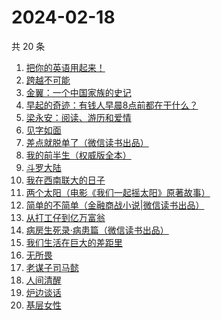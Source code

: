 # 2024-02-18

共 20 条

<!-- BEGIN WEREAD -->
<!-- 最后更新时间 2024-02-18 04:03:44 +0800 -->
1. [把你的英语用起来！](https://weread.qq.com/web/bookDetail/6c632d105533196c66000c4)
1. [跨越不可能](https://weread.qq.com/web/bookDetail/229326d0813ab7dbcg017770)
1. [金翼：一个中国家族的史记](https://weread.qq.com/web/bookDetail/9ec32f70813ab6e35g016b07)
1. [早起的奇迹：有钱人早晨8点前都在干什么？](https://weread.qq.com/web/bookDetail/0bb32090813ab7e9eg011a71)
1. [梁永安：阅读、游历和爱情](https://weread.qq.com/web/bookDetail/03e32f30729f659d03eedb7)
1. [见字如面](https://weread.qq.com/web/bookDetail/fcb321f0813ab6aa0g018f82)
1. [差点就脱单了（微信读书出品）](https://weread.qq.com/web/bookDetail/da332870813ab8849g01358c)
1. [我的前半生（权威版全本）](https://weread.qq.com/web/bookDetail/76f322807294a61d76f63ca)
1. [斗罗大陆](https://weread.qq.com/web/bookDetail/3f832f105724353f8a62cda)
1. [我在西南联大的日子](https://weread.qq.com/web/bookDetail/75732a50813ab7be6g0121ac)
1. [两个太阳（电影《我们一起摇太阳》原著故事）](https://weread.qq.com/web/bookDetail/2bb32670813ab881bg014410)
1. [简单的不简单（金融商战小说|微信读书出品）](https://weread.qq.com/web/bookDetail/a0632380813ab848ag0104e3)
1. [从打工仔到亿万富翁](https://weread.qq.com/web/bookDetail/aaf326a0813ab8844g01638c)
1. [病房生死录·病患篇（微信读书出品）](https://weread.qq.com/web/bookDetail/23732ef0813ab8810g0134f0)
1. [我们生活在巨大的差距里](https://weread.qq.com/web/bookDetail/286329405b40f728668c477)
1. [无所畏](https://weread.qq.com/web/bookDetail/4f432ec0716007a74f4b7fe)
1. [老谋子司马懿](https://weread.qq.com/web/bookDetail/32432960813ab7371g0164e6)
1. [人间清醒](https://weread.qq.com/web/bookDetail/10832840726b36101088487)
1. [炉边谈话](https://weread.qq.com/web/bookDetail/a9532f107165dfa5a95fc2d)
1. [基层女性](https://weread.qq.com/web/bookDetail/d3c3209072646383d3ce031)
<!-- END WEREAD -->